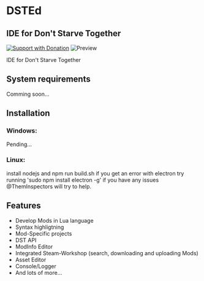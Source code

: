 # DSTEd
## IDE for Don't Starve Together

[![Support with Donation](https://pledgie.com/campaigns/33863.png?skin_name=chrome)](https://pledgie.com/campaigns/33863)
![Preview](https://github.com/DST-Tools/DSTEd/raw/master/Screenshots/preview.png)


IDE for Don't Starve Together

## System requirements
Comming soon...

## Installation

### Windows:
Pending...

### Linux:
install nodejs and npm
run build.sh
if you get an error with electron try running 'sudo npm install electron -g'
if you have any issues @ThemInspectors will try to help.

## Features

- Develop Mods in Lua language
- Syntax highligtning
- Mod-Specific projects
- DST API
- ModInfo Editor
- Integrated Steam-Workshop (search, downloading and uploading Mods)
- Asset Editor
- Console/Logger
- And lots of more...
